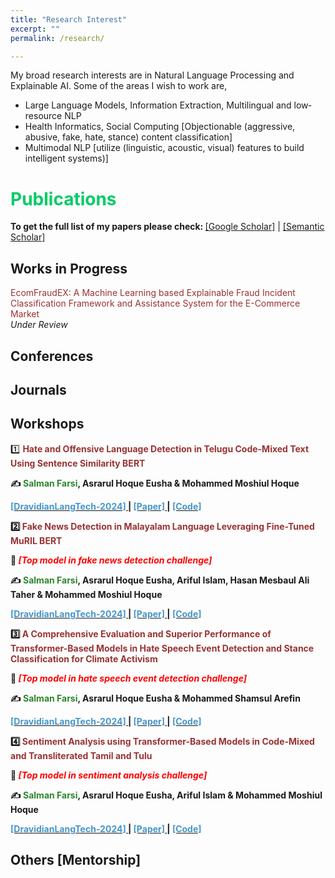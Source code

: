 ```yaml
---
title: "Research Interest"
excerpt: ""
permalink: /research/

---
```


My broad research interests are in Natural Language Processing and Explainable AI. Some of the areas I wish to work are,

 * Large Language Models, Information Extraction, Multilingual and low‐resource NLP
 * Health Informatics, Social Computing [Objectionable (aggressive, abusive, fake, hate, stance) content classification]
 * Multimodal NLP [utilize (linguistic, acoustic, visual) features to build intelligent systems)]
 
  
<!--
  ## <font color="#00cc66"> Research Statement </font>  
    Will write my research statement here.
  *<font color="#ff6633">Omar Sharif</font>*
-->

# <font color="#00cc66"> Publications </font> 

<b>To get the full list of my papers please check: </b>[[Google Scholar]](https://scholar.google.com/citations?user=lNmtUxsAAAAJ&hl=en) | [[Semantic Scholar]](https://www.semanticscholar.org/author/Salman-Farsi/2291362611)

## <font > Works in Progress </font> 

<font color="#993333">EcomFraudEX: A Machine Learning based Explainable Fraud Incident Classification Framework and Assistance System for the E-Commerce Market</font>     
*<font >Under Review</font>*  

## <font> Conferences </font> 
     
  
## <font > Journals </font>  


## <font > Workshops </font>

1️⃣ <b><font color="#993333">Hate and Offensive Language Detection in Telugu Code-Mixed Text Using Sentence Similarity BERT</font>

   ✍ <b><font color="#2d862d">Salman Farsi</font></b>, Asrarul Hoque Eusha & Mohammed Moshiul Hoque  
   
   [<font color="#4796C9"> [DravidianLangTech-2024] </font>](https://sites.google.com/view/dravidianlangtech-2024/) | [<font color="#4796C9">[Paper] </font>](https://aclanthology.org/2024.dravidianlangtech-1.32/) | [<font   color="#4796C9"> [Code] </font>](https://github.com/Salman1804102/HOLD-DravidianLangTech2024)  

2️⃣ <b><font color="#993333">Fake News Detection in Malayalam Language Leveraging Fine-Tuned MuRIL BERT</font>

   🥇 *<font color="#f00">[Top model in fake news detection challenge]</font>*
   
   ✍ <b><font color="#2d862d">Salman Farsi</font></b>, Asrarul Hoque Eusha, Ariful Islam, Hasan Mesbaul Ali Taher & Mohammed Moshiul Hoque<br>   
   
   [<font color="#4796C9"> [DravidianLangTech-2024] </font>](https://sites.google.com/view/dravidianlangtech-2024/) | [<font color="#4796C9">[Paper] </font>](https://aclanthology.org/2024.dravidianlangtech-1.29/) | [<font   color="#4796C9"> [Code] </font>](https://github.com/Salman1804102/FakeNews-DravidianLangTech2024)  
  
3️⃣ <b><font color="#993333">A Comprehensive Evaluation and Superior Performance of Transformer-Based Models in Hate Speech Event Detection and Stance Classification for Climate Activism</font></b>

   🥇 *<font color="#f00">[Top model in hate speech event detection challenge]</font>*
   
   ✍ <b><font color="#2d862d">Salman Farsi</font></b>, Asrarul Hoque Eusha & Mohammed Shamsul Arefin<br> 
   
   [<font color="#4796C9"> [DravidianLangTech-2024] </font>](https://sites.google.com/view/dravidianlangtech-2024/) | [<font color="#4796C9">[Paper] </font>](https://aclanthology.org/2024.case-1.20/) | [<font   color="#4796C9"> [Code] </font>](https://github.com/Salman1804102/CASE-2024)  
 

4️⃣ <b><font color="#993333">Sentiment Analysis using Transformer-Based Models in Code-Mixed and Transliterated Tamil and Tulu</font></b> 
   
   🥇 *<font color="#f00">[Top model in sentiment analysis challenge]</font>*<br>
   
   ✍ <b><font color="#2d862d">Salman Farsi</font></b>, Asrarul Hoque Eusha, Ariful Islam & Mohammed Moshiul Hoque
   
   [<font color="#4796C9"> [DravidianLangTech-2024] </font>](https://sites.google.com/view/dravidianlangtech-2024/) | [<font color="#4796C9">[Paper] </font>](https://aclanthology.org/2024.dravidianlangtech-1.34/) | [<font   color="#4796C9"> [Code] </font>](https://github.com/Salman1804102/SentiMent-DravidianLangTech2024)  
  
  
## <font > Others [Mentorship] </font>



  

